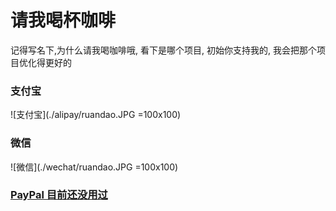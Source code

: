 # 请我喝杯咖啡

记得写名下,为什么请我喝咖啡哦, 看下是哪个项目, 初始你支持我的, 我会把那个项目优化得更好的

### 支付宝
![支付宝](./alipay/ruandao.JPG =100x100)

### 微信
![微信](./wechat/ruandao.JPG =100x100)

### [PayPal 目前还没用过](https://www.paypal.me/ruandao?locale.x=zh_XC)


